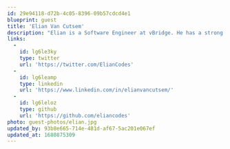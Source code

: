 ```yaml
---
id: 29e94118-d72b-4c05-8396-09b57cdcd4e1
blueprint: guest
title: 'Elian Van Cutsem'
description: "Elian is a Software Engineer at vBridge. He has a strong focus on design, front-end development and cloud native web-applications with the emphasis on personalisation and technical innovation. He started out building static websites to showcase the photos he took, then discovered JAMStack development, since then he's always learning and trying out new stuff."
links:
  -
    id: lg6le3ky
    type: twitter
    url: 'https://twitter.com/ElianCodes'
  -
    id: lg6leamp
    type: linkedin
    url: 'https://www.linkedin.com/in/elianvancutsem/'
  -
    id: lg6leloz
    type: github
    url: 'https://github.com/eliancodes'
photo: guest-photos/elian.jpg
updated_by: 93b8e665-714e-481d-af67-5ac201e067ef
updated_at: 1680875309
---
```

